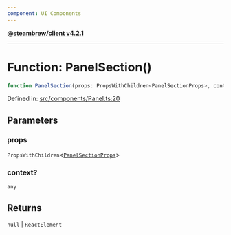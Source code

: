 ```yaml
---
component: UI Components
---
```


[**@steambrew/client v4.2.1**](../README.md)

***

# Function: PanelSection()

```ts
function PanelSection(props: PropsWithChildren<PanelSectionProps>, context?: any): null | ReactElement
```

Defined in: [src/components/Panel.ts:20](https://github.com/SteamClientHomebrew/SDK/blob/main/typescript-packages/client/src/components/Panel.ts#L20)

## Parameters

### props

`PropsWithChildren`\<[`PanelSectionProps`](../interfaces/PanelSectionProps.md)\>

### context?

`any`

## Returns

`null` \| `ReactElement`
